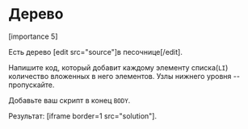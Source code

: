# Дерево

[importance 5]

Есть дерево [edit src="source"]в песочнице[/edit]. 

Напишите код, который добавит каждому элементу списка(`LI`) количество вложенных в него элементов. Узлы нижнего уровня -- пропускайте.

Добавьте ваш скрипт в конец `BODY`.

Результат:
[iframe border=1 src="solution"]. 

